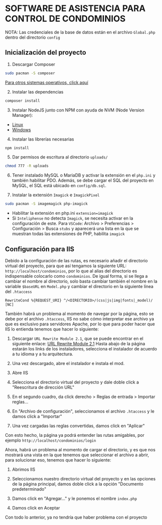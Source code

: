 # SOFTWARE DE ASISTENCIA PARA CONTROL DE CONDOMINIOS

NOTA: Las credenciales de la base de datos están en el archivo `Global.php` dentro del directorio `config`

## Inicialización del proyecto

1. Descargar Composer

```bash
sudo pacman -S composer
```

[Para otros sistemas operativos, click aquí](https://getcomposer.org/download/)

2. Instalar las dependencias

```bash
composer install
```

3. Instalar NodeJS junto con NPM con ayuda de NVM (Node Version Manager):

- [Linux](https://github.com/nvm-sh/nvm)
- [Windows](https://github.com/coreybutler/nvm-windows)

4. Instalar las librerías necesarias

```bash
npm install
```

5. Dar permisos de escritura al directorio `uploads/`

```bash
chmod 777 -R uploads
```

6. Tener instalado MySQL o MariaDB y activar la extensión en el `php.ini` y también habilitar PDO. Además, se debe cargar el SQL del proyecto en MySQL, el SQL está ubicado en `config/db.sql`.

7. Instalar la extensión `Imagick` e `ImagickPixel`

```bash
sudo pacman -S imagemagick php-imagick
```

- Habilitar la extensión en php.ini `extension=imagick`
- Si `Inteliphense` no detecta `Imagick`, se necesita activar en la configuración de este. Para `VSCode`: Archivo > Preferencias > Configuración > Busca `stubs` y aparecerá una lista en la que se muestran todas las extensiones de PHP, habilita `imagick`

## Configuración para IIS

Debido a la configuración de las rutas, es necesario añadir el directorio virtual del proyecto, para que así tengamos la siguiente URL: `http://localhost/condominios`, por lo que al alias del directorio es indispensable colocarlo como `condominios`. De igual forma, si se llega a cambiar el nombre al directorio, solo basta cambiar también el nombre en la variable `$baseURL` en `Model.php` y cambiar el directorio en la siguiente línea del `.htaccess`

```.htaccess
RewriteCond %{REQUEST_URI} ^/<DIRECTORIO>/(css|js|img|fonts|_model)/ [NC]
```

También habrá un problema al momento de navegar por la página, esto se debe por el archivo `.htaccess`, IIS no sabe cómo interpretar ese archivo ya que es exclusivo para servidores Apache, por lo que para poder hacer que IIS lo entienda tenemos que hacer lo siguiente:

1. Descargar `URL Rewrite Module 2.1`, que se puede encontrar en el siguiente enlace: [URL Rewrite Module 2.1](https://www.iis.net/downloads/microsoft/url-rewrite) Hasta abajo de la página estarán los links de los instaladores, selecciona el instalador de acuerdo a tu idioma y a tu arquitectura.

2. Una vez descargado, abre el instalador e instala el mod.

3. Abre IIS

4. Selecciona el directorio virtual del proyecto y dale doble click a "Reescritura de dirección URL"

5. En el segundo cuadro, da click derecho > Reglas de entrada > Importar reglas...

6. En "Archivo de configuración", seleccionamos el archivo `.htaccess` y le damos click a "Importar"

7. Una vez cargadas las reglas convertidas, damos click en "Aplicar"

Con esto hecho, la página ya podrá entender las rutas amigables, por ejemplo `http://localhost/condominios/login`

Ahora, habrá un problema al momento de cargar el directorio, y es que nos mostrará una vista en la que tenemos que seleccionar el archivo a abrir, para solucionar eso, tenemos que hacer lo siguiente:

1. Abrimos IIS

2. Seleccionamos nuestro directorio virtual del proyecto y en las opciones de la página principal, damos doble click a la opción "Documento predeterminado"

3. Damos click en "Agregar..." y le ponemos el nombre `index.php`

4. Damos click en Aceptar

Con todo lo anterior, ya no tendría que haber problema con el proyecto
